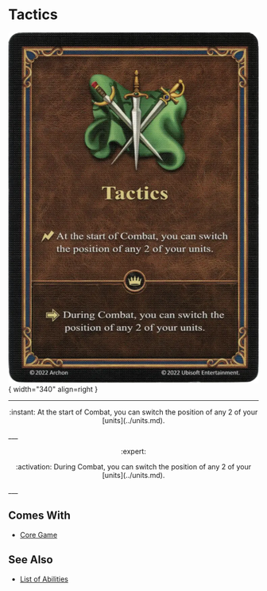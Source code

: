 # Tactics

![Tactics](../assets/abilities-tactics.webp){ width="340" align=right }

___
<p style="text-align: center;" markdown>:instant: At the start of Combat, you can switch the position of any 2 of your [units](../units.md).</p>
___
<p style="text-align: center;" markdown> :expert: </p>

<p style="text-align: center;" markdown>:activation: During Combat, you can switch the position of any 2 of your [units](../units.md).</p>
___


## Comes With

- [Core Game](../content.md)


## See Also

- [List of Abilities](../abilities.md)
